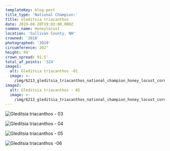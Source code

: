 ```yaml
---
templateKey: blog-post
title_type: 'National Champion:'
title: Gleditsia triacanthos
date: 2019-08-20T19:03:00.000Z
common_name: Honeylocust
location: 'Sullivan County, NH'
crowned: '2018'
photographed: '2019'
circumference: 202"
height: 99'
crown_spread: 91.5'
total_af_points: '324'
image1:
  alt: Gleditsia triacanthos -01
  image: >-
    /img/6213_gleditsia_triacanthos_national_champion_honey_locust_cornish_nh_08-22-2019_american_forests_brian_kelley_leaf.jpg
image2:
  alt: Gleditsia triacanthos - 02
  image: >-
    /img/6213_gleditsia_triacanthos_national_champion_honey_locust_cornish_nh_08-22-2019_american_forests_brian_kelley_base_sunset.jpg
---
```

![Gleditsia triacanthos - 03](/img/6213_gleditsia_triacanthos_national_champion_honey_locust_cornish_nh_08-22-2019_american_forests_brian_kelley_base_sunset_2.jpg)

![Gleditsia triacanthos - 04](/img/6213_gleditsia_triacanthos_national_champion_honey_locust_cornish_nh_08-22-2019_american_forests_brian_kelley_front_dusk_2.jpg)

![Gleditsia triacanthos - 05](/img/6213_gleditsia_triacanthos_national_champion_honey_locust_cornish_nh_08-22-2019_american_forests_brian_kelley_full_dusk.jpg)

![Gleditsia triacanthos -06](/img/6213_gleditsia_triacanthos_national_champion_honey_locust_cornish_nh_08-22-2019_american_forests_brian_kelley_scale.jpg)
